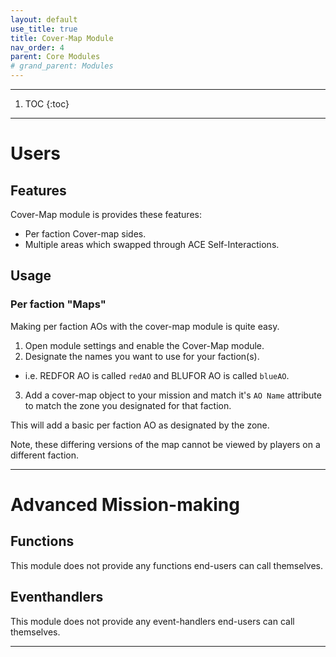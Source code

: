 ```yaml
---
layout: default
use_title: true
title: Cover-Map Module
nav_order: 4
parent: Core Modules
# grand_parent: Modules
---
```


---

1. TOC
{:toc}

---

# Users

## Features

Cover-Map module is provides these features:
- Per faction Cover-map sides.
- Multiple areas which swapped through ACE Self-Interactions.

## Usage

### Per faction "Maps"

Making per faction AOs with the cover-map module is quite easy.
1. Open module settings and enable the Cover-Map module.
2. Designate the names you want to use for your faction(s).
  - i.e. REDFOR AO is called ``redAO`` and BLUFOR AO is called ``blueAO``.
3. Add a cover-map object to your mission and match it's ``AO Name`` attribute to match the zone you designated for that faction.

This will add a basic per faction AO as designated by the zone.

Note, these differing versions of the map cannot be viewed by players on a different faction.

---

# Advanced Mission-making

## Functions
This module does not provide any functions end-users can call themselves.

## Eventhandlers
This module does not provide any event-handlers end-users can call themselves.

---
